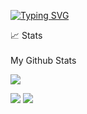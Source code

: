 <p align="left">
<a href="https://github.com/drkostas">
    <img src="https://readme-typing-svg.demolab.com?font=Georgia&size=18&duration=2000&pause=100&multiline=true&width=500&height=80&lines=Santino+Pircher;Student+%7C+Software+Engineer;Database+Systems+%7C+Operating+Systems+%7C+Bots" alt="Typing SVG" />
</a>
<br/>

<summary>📈 Stats</summary>
<br>
My Github Stats

![](http://github-profile-summary-cards.vercel.app/api/cards/profile-details?username=SantinoPircher&theme=dracula) 

![](http://github-profile-summary-cards.vercel.app/api/cards/repos-per-language?username=SantinoPircher&theme=dracula) 
![](http://github-profile-summary-cards.vercel.app/api/cards/most-commit-language?username=SantinoPircher&theme=dracula)


<br>
